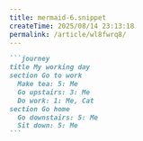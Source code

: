 ```yaml
---
title: mermaid-6.snippet
createTime: 2025/08/14 23:13:18
permalink: /article/wl8fwrq8/
---
```

````md
```journey
title My working day
section Go to work
  Make tea: 5: Me
  Go upstairs: 3: Me
  Do work: 1: Me, Cat
section Go home
  Go downstairs: 5: Me
  Sit down: 5: Me
```
````
